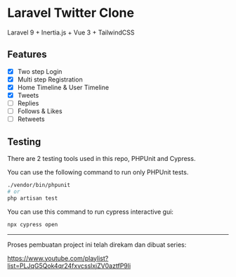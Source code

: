 # Laravel Twitter Clone

Laravel 9 + Inertia.js + Vue 3 + TailwindCSS

## Features

- [x] Two step Login
- [x] Multi step Registration
- [x] Home Timeline & User Timeline
- [X] Tweets
- [ ] Replies
- [ ] Follows & Likes
- [ ] Retweets

## Testing

There are 2 testing tools used in this repo, PHPUnit and Cypress.

You can use the following command to run only PHPUnit tests.

```bash
./vendor/bin/phpunit
# or
php artisan test
```

You can use this command to run cypress interactive gui:

```bash
npx cypress open
```

---

Proses pembuatan project ini telah direkam dan dibuat series:

<https://www.youtube.com/playlist?list=PLJqG5Qok4qr24fxvcsslxjZV0aztfP9li>
